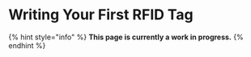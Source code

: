 # Writing Your First RFID Tag

{% hint style="info" %}
**This page is currently a work in progress.**
{% endhint %}
